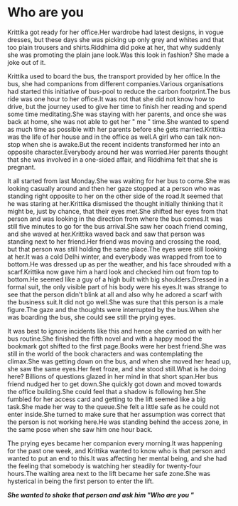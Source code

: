 # Who are you

Krittika got ready for her office.Her wardrobe had latest designs, in vogue dresses, but these days she was picking up only grey and whites and that too plain trousers and shirts.Riddhima did poke at her, that why suddenly she was promoting the plain jane look.Was this look in fashion? She made a joke out of it.

Krittika used to board the bus, the transport provided by her office.In the bus, she had companions from different companies.Various organisations had started this initiative of bus-pool to reduce the carbon footprint.The bus ride was one hour to her office.It was not that she did not know how to drive, but the journey used to give her time to finish her reading and spend some time meditating.She was staying with her parents, and once she was back at home, she was not able to get her " me " time.She wanted to spend as much time as possible with her parents before she gets married.Krittika was the life of her house and in the office as well.A girl who can talk non-stop when she is awake.But the recent incidents transformed her into an opposite character.Everybody around her was worried.Her parents thought that she was involved in a one-sided affair, and Riddhima felt that she is pregnant.

It all started from last Monday.She was waiting for her bus to come.She was looking casually around and then her gaze stopped at a person who was standing right opposite to her on the other side of the road.It seemed that he was staring at her.Krittika dismissed the thought initially thinking that it might be, just by chance, that their eyes met.She shifted her eyes from that person and was looking in the direction from where the bus comes.It was still five minutes to go for the bus arrival.She saw her coach friend coming, and she waved at her.Krittika waved back and saw that person was standing next to her friend.Her friend was moving and crossing the road, but that person was still holding the same place.The eyes were still looking at her.It was a cold Delhi winter, and everybody was wrapped from toe to bottom.He was dressed up as per the weather, and his face shrouded with a scarf.Krittika now gave him a hard look and checked him out from top to bottom.He seemed like a guy of a high built with big shoulders.Dressed in a formal suit, the only visible part of his body were his eyes.It was strange to see that the person didn't blink at all and also why he adored a scarf with the business suit.It did not go well.She was sure that this person is a male figure.The gaze and the thoughts were interrupted by the bus.When she was boarding the bus, she could see still the prying eyes.

It was best to ignore incidents like this and hence she carried on with her bus routine.She finished the fifth novel and with a happy mood the bookmark got shifted to the first page.Books were her best friend.She was still in the world of the book characters and was contemplating the climax.She was getting down on the bus, and when she moved her head up, she saw the same eyes.Her feet froze, and she stood still.What is he doing here? Billions of questions glazed in her mind in that short span.Her bus friend nudged her to get down.She quickly got down and moved towards the office building.She could feel that a shadow is following her.She fumbled for her access card and getting to the lift seemed like a big task.She made her way to the queue.She felt a little safe as he could not enter inside.She turned to make sure that her assumption was correct that the person is not working here.He was standing behind the access zone, in the same pose when she saw him one hour back.

The prying eyes became her companion every morning.It was happening for the past one week, and Krittika wanted to know who is that person and wanted to put an end to this.It was affecting her mental being, and she had the feeling that somebody is watching her steadily for twenty-four hours.The waiting area next to the lift became her safe zone.She was hysterical in being the first person to enter the lift.

***She wanted to shake that person and ask him "Who are you "***